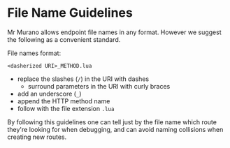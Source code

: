 # File Name Guidelines

Mr Murano allows endpoint file names in any format. However we suggest the following as a convenient standard.

File names format:

`<dasherized URI>_METHOD.lua`
* replace the slashes (`/`) in the URI with dashes
  * surround parameters in the URI with curly braces
* add an underscore (`_`)
* append the HTTP method name
* follow with the file extension `.lua`

By following this guidelines one can tell just by the file name which route they're looking for when debugging, and can avoid naming collisions when creating new routes.